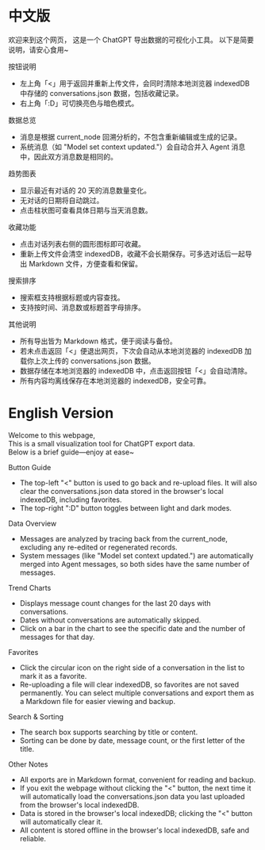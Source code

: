 # 中文版

欢迎来到这个网页，
这是一个 ChatGPT 导出数据的可视化小工具。
以下是简要说明，请安心食用~

按钮说明
- 左上角「<」用于返回并重新上传文件，会同时清除本地浏览器 indexedDB 中存储的 conversations.json 数据，包括收藏记录。
- 右上角「:D」可切换亮色与暗色模式。

数据总览
- 消息是根据 current_node 回溯分析的，不包含重新编辑或生成的记录。
- 系统消息（如 "Model set context updated."）会自动合并入 Agent 消息中，因此双方消息数是相同的。

趋势图表
- 显示最近有对话的 20 天的消息数量变化。
- 无对话的日期将自动跳过。
- 点击柱状图可查看具体日期与当天消息数。

收藏功能
- 点击对话列表右侧的圆形图标即可收藏。
- 重新上传文件会清空 indexedDB，收藏不会长期保存。可多选对话后一起导出 Markdown 文件，方便查看和保留。

搜索排序
- 搜索框支持根据标题或内容查找。
- 支持按时间、消息数或标题首字母排序。

其他说明
- 所有导出皆为 Markdown 格式，便于阅读与备份。
- 若未点击返回「<」便退出网页，下次会自动从本地浏览器的 indexedDB 加载你上次上传的 conversations.json 数据。
- 数据存储在本地浏览器的 indexedDB 中，点击返回按钮「<」会自动清除。
- 所有内容均离线保存在本地浏览器的 indexedDB，安全可靠。

# English Version

Welcome to this webpage,  
This is a small visualization tool for ChatGPT export data.  
Below is a brief guide—enjoy at ease~

Button Guide
- The top-left "<" button is used to go back and re-upload files. It will also clear the conversations.json data stored in the browser's local indexedDB, including favorites.  
- The top-right ":D" button toggles between light and dark modes.

Data Overview
- Messages are analyzed by tracing back from the current_node, excluding any re-edited or regenerated records.  
- System messages (like "Model set context updated.") are automatically merged into Agent messages, so both sides have the same number of messages.

Trend Charts
- Displays message count changes for the last 20 days with conversations.  
- Dates without conversations are automatically skipped.  
- Click on a bar in the chart to see the specific date and the number of messages for that day.

Favorites
- Click the circular icon on the right side of a conversation in the list to mark it as a favorite.  
- Re-uploading a file will clear indexedDB, so favorites are not saved permanently. You can select multiple conversations and export them as a Markdown file for easier viewing and backup.

Search & Sorting
- The search box supports searching by title or content.  
- Sorting can be done by date, message count, or the first letter of the title.

Other Notes
- All exports are in Markdown format, convenient for reading and backup.  
- If you exit the webpage without clicking the "<" button, the next time it will automatically load the conversations.json data you last uploaded from the browser's local indexedDB.  
- Data is stored in the browser's local indexedDB; clicking the "<" button will automatically clear it.  
- All content is stored offline in the browser's local indexedDB, safe and reliable.